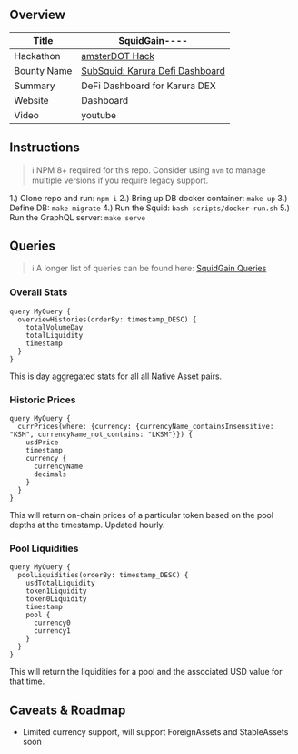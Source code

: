## Overview
|Title|SquidGain----|
|----|----|
|Hackathon|[amsterDOT Hack](https://dorahacks.io/hackathon/22/detail)|
|Bounty Name|[SubSquid: Karura Defi Dashboard](https://github.com/subsquid/community/issues/7)|
|Summary|DeFi Dashboard for Karura DEX|
|Website|Dashboard|
|Video|youtube|


## Instructions
> :information_source: NPM 8+ required for this repo. Consider using `nvm` to manage multiple versions if you require legacy support.

1.) Clone repo and run: `npm i`
2.) Bring up DB docker container: `make up`
3.) Define DB: `make migrate`
4.) Run the Squid: `bash scripts/docker-run.sh`
5.) Run the GraphQL server: `make serve`

## Queries
> :information_source: A longer list of queries can be found here: [SquidGain Queries](https://hackmd.io/FfIG5fErSjiS2YKvNYv6-A)
### Overall Stats
```
query MyQuery {
  overviewHistories(orderBy: timestamp_DESC) {
    totalVolumeDay
    totalLiquidity
    timestamp
  }
}
```
This is day aggregated stats for all all Native Asset pairs.

### Historic Prices
```
query MyQuery {
  currPrices(where: {currency: {currencyName_containsInsensitive: "KSM", currencyName_not_contains: "LKSM"}}) {
    usdPrice
    timestamp
    currency {
      currencyName
      decimals
    }
  }
}
```
This will return on-chain prices of a particular token based on the pool depths at the timestamp. Updated hourly.
### Pool Liquidities
```
query MyQuery {
  poolLiquidities(orderBy: timestamp_DESC) {
    usdTotalLiquidity
    token1Liquidity
    token0Liquidity
    timestamp
    pool {
      currency0
      currency1
    }
  }
}
```
This will return the liquidities for a pool and the associated USD value for that time.

## Caveats & Roadmap
- Limited currency support, will support ForeignAssets and StableAssets soon

